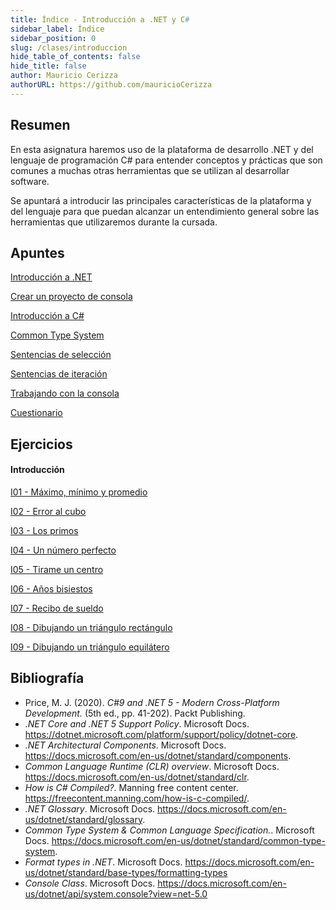 ```yaml
---
title: Índice - Introducción a .NET y C#
sidebar_label: Índice
sidebar_position: 0
slug: /clases/introduccion
hide_table_of_contents: false
hide_title: false
author: Mauricio Cerizza
authorURL: https://github.com/mauricioCerizza
---
```

## Resumen
En esta asignatura haremos uso de la plataforma de desarrollo .NET y del lenguaje de programación C# para entender conceptos y prácticas que son comunes a muchas otras herramientas que se utilizan al desarrollar software. 

Se apuntará a introducir las principales características de la plataforma y del lenguaje para que puedan alcanzar un entendimiento general sobre las herramientas que utilizaremos durante la cursada.
## Apuntes
[Introducción a .NET](./Apuntes/00-introduccion-net.md)

[Crear un proyecto de consola](./Apuntes/01-proyecto-consola.md)
 
[Introducción a C#](./Apuntes/02-introduccion-c-sharp.md)

[Common Type System](./Apuntes/03-common-type-system.md)

[Sentencias de selección](./Apuntes/04-sentencias-seleccion.md)

[Sentencias de iteración](./Apuntes/05-sentencias-iteracion.md)

[Trabajando con la consola](./Apuntes/06-input-output.md)

[Cuestionario](./Apuntes/cuestionario.md)

## Ejercicios
#### Introducción
[I01 - Máximo, mínimo y promedio](./Ejercicios/I01-maximo-minimo-promedio.md)

[I02 - Error al cubo](./Ejercicios/I02-error-al-cubo.md)

[I03 - Los primos](./Ejercicios/I03-los-primos.md)

[I04 - Un número perfecto](./Ejercicios/I04-un-numero-perfecto.md)

[I05 - Tirame un centro](./Ejercicios/I05-tirame-un-centro.md)

[I06 - Años bisiestos](./Ejercicios/I06-anios-bisiestos.md)

[I07 - Recibo de sueldo](./Ejercicios/I07-recibo-de-sueldo.md)

[I08 - Dibujando un triángulo rectángulo](./Ejercicios/I08-triangulo-rectangulo.md)

[I09 - Dibujando un triángulo equilátero](./Ejercicios/I09-triangulo-equilatero.md)

## Bibliografía
* Price, M. J. (2020). *C#9 and .NET 5 - Modern Cross-Platform Development.* (5th ed., pp. 41-202). Packt Publishing.
* *.NET Core and .NET 5 Support Policy*. Microsoft Docs. https://dotnet.microsoft.com/platform/support/policy/dotnet-core.
* *.NET Architectural Components*. Microsoft Docs. https://docs.microsoft.com/en-us/dotnet/standard/components.
* *Common Language Runtime (CLR) overview*. Microsoft Docs. https://docs.microsoft.com/en-us/dotnet/standard/clr.
* *How is C# Compiled?*. Manning free content center. https://freecontent.manning.com/how-is-c-compiled/.
* *.NET Glossary*. Microsoft Docs. https://docs.microsoft.com/en-us/dotnet/standard/glossary. 
* *Common Type System & Common Language Specification.*. Microsoft Docs. https://docs.microsoft.com/en-us/dotnet/standard/common-type-system. 
* *Format types in .NET*. Microsoft Docs. https://docs.microsoft.com/en-us/dotnet/standard/base-types/formatting-types
* *Console Class*. Microsoft Docs. https://docs.microsoft.com/en-us/dotnet/api/system.console?view=net-5.0
